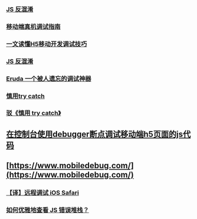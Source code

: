 ### [JS 反混淆](http://jartto.wang/2017/10/31/js-anti-aliasing/)
### [移动端真机调试指南](https://aotu.io/notes/2017/02/24/Mobile-debug/)
### [一文读懂H5移动开发调试技巧](https://juejin.im/post/5c0e34dce51d453595324d1e)
### [JS 反混淆](http://jartto.wang/2017/10/31/js-anti-aliasing/)
### [Eruda 一个被人遗忘的调试神器](https://juejin.im/post/5c15b7b7f265da613e2223c9)
### [慎用try catch](https://juejin.im/post/5c17dad7f265da611510b63f)
### [驳《慎用 try catch》](https://juejin.im/post/5c199882f265da617464c745)
## [在控制台使用debugger断点调试移动端h5页面的js代码](https://www.mobiledebug.com/Help/debugger.shtml)
## [https://www.mobiledebug.com/](https://www.mobiledebug.com/)
### [【译】远程调试 iOS Safari](http://scarletsky.github.io/2019/01/10/wireless-remote-debugging-with-safari-on-ios/)
### [如何优雅地查看 JS 错误堆栈？](https://juejin.im/post/5c3d5929f265da6174650f93)
